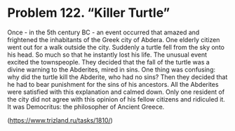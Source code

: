 # Problem 122. “Killer Turtle”

Once - in the 5th century BC - an event occurred that amazed and frightened the inhabitants of the Greek city of Abdera. One elderly citizen went out for a walk outside the city. Suddenly a turtle fell from the sky onto his head. So much so that he instantly lost his life. The unusual event excited the townspeople. They decided that the fall of the turtle was a divine warning to the Abderites, mired in sins. One thing was confusing: why did the turtle kill the Abderite, who had no sins? Then they decided that he had to bear punishment for the sins of his ancestors. All the Abderites were satisfied with this explanation and calmed down. Only one resident of the city did not agree with this opinion of his fellow citizens and ridiculed it. It was Democritus: the philosopher of Ancient Greece.

(https://www.trizland.ru/tasks/1810/)